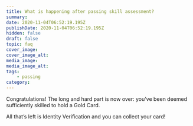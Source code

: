 ```yaml
---
title: What is happening after passing skill assessment?
summary:
date: 2020-11-04T06:52:19.195Z
publishDate: 2020-11-04T06:52:19.195Z
hidden: false
draft: false
topic: faq
cover_image:
cover_image_alt:
media_image:
media_image_alt:
tags:
    - passing
category:
---
```


Congratulations! The long and hard part is now over: you’ve been deemed sufficiently skilled to hold a Gold Card.

All that’s left is Identity Verification and you can collect your card!